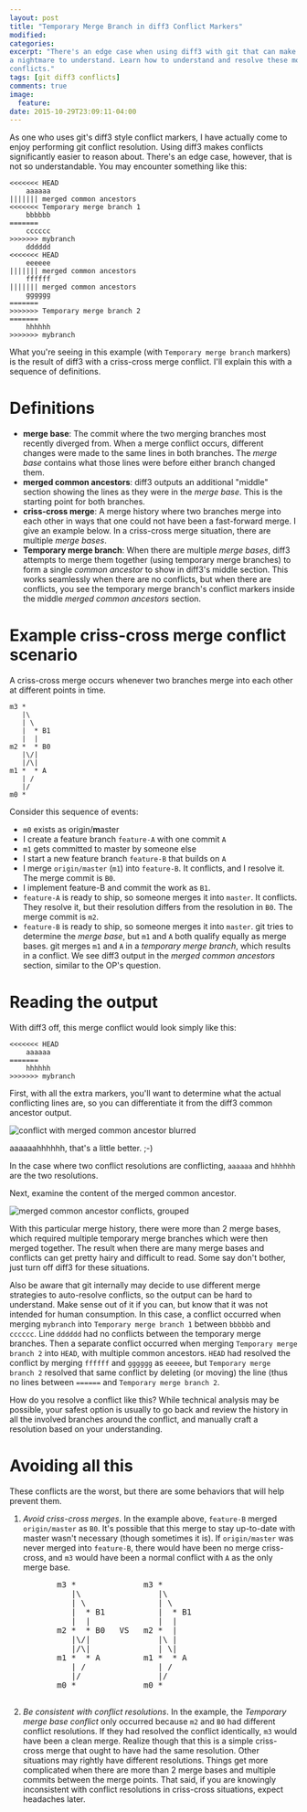 ```yaml
---
layout: post
title: "Temporary Merge Branch in diff3 Conflict Markers"
modified:
categories:
excerpt: "There's an edge case when using diff3 with git that can make conflicts
a nightmare to understand. Learn how to understand and resolve these most dreaded
conflicts."
tags: [git diff3 conflicts]
comments: true
image:
  feature:
date: 2015-10-29T23:09:11-04:00
---
```


As one who uses git's diff3 style conflict markers, I have actually come to enjoy
performing git conflict resolution. Using diff3 makes conflicts significantly easier
to reason about. There's an edge case, however, that is not so understandable. You
may encounter something like this:

    <<<<<<< HEAD
        aaaaaa
    ||||||| merged common ancestors
    <<<<<<< Temporary merge branch 1
        bbbbbb
    =======
        cccccc
    >>>>>>> mybranch
        dddddd
    <<<<<<< HEAD
        eeeeee
    ||||||| merged common ancestors
        ffffff
    ||||||| merged common ancestors
        gggggg
    =======
    >>>>>>> Temporary merge branch 2
    =======
        hhhhhh
    >>>>>>> mybranch

What you're seeing in this example (with `Temporary merge branch` markers) is the
result of diff3 with a criss-cross merge conflict. I'll explain this with a sequence
of definitions.

# Definitions

* **merge base**: The commit where the two merging branches most recently diverged
  from. When a merge conflict occurs, different changes were made to the same lines
  in both branches. The *merge base* contains what those lines were before either
  branch changed them.
* **merged common ancestors**: diff3 outputs an additional "middle" section showing
  the lines as they were in the *merge base*. This is the starting point for both
  branches.
* **criss-cross merge**: A merge history where two branches merge into each other in
  ways that one could not have been a fast-forward merge. I give an example below. In
  a criss-cross merge situation, there are multiple *merge bases*.
* **Temporary merge branch**: When there are multiple *merge bases*, diff3 attempts
  to merge them together (using temporary merge branches) to form a single *common
  ancestor* to show in diff3's middle section. This works seamlessly when there are
  no conflicts, but when there are conflicts, you see the temporary merge branch's
  conflict markers inside the middle *merged common ancestors* section.

# Example criss-cross merge conflict scenario

A criss-cross merge occurs whenever two branches merge into each other at different
points in time.

    m3 *
       |\
       | \
       |  * B1
       |  |
    m2 *  * B0
       |\/|
       |/\|
    m1 *  * A
       | /
       |/
    m0 *

Consider this sequence of events:

* `m0` exists as origin/**m**aster
* I create a feature branch `feature-A` with one commit `A`
* `m1` gets committed to master by someone else
* I start a new feature branch `feature-B` that builds on `A`
* I merge `origin/master` (`m1`) into `feature-B`. It conflicts, and I resolve it.
  The merge commit is `B0`.
* I implement feature-B and commit the work as `B1`.
* `feature-A` is ready to ship, so someone merges it into `master`. It conflicts.
  They resolve it, but their resolution differs from the resolution in `B0`. The
  merge commit is `m2`.
* `feature-B` is ready to ship, so someone merges it into `master`. git tries to
  determine the *merge base*, but `m1` and `A` both qualify equally as merge bases.
  git merges `m1` and `A` in a *temporary merge branch*, which results in a conflict.
  We see diff3 output in the *merged common ancestors* section, similar to the OP's
  question.

# Reading the output

With diff3 off, this merge conflict would look simply like this:

    <<<<<<< HEAD
        aaaaaa
    =======
        hhhhhh
    >>>>>>> mybranch

First, with all the extra markers, you'll want to determine what the actual
conflicting lines are, so you can differentiate it from the diff3 common ancestor
output.

![conflict with merged common ancestor blurred][1]

aaaaaahhhhhh, that's a little better. ;-)

In the case where two conflict resolutions are conflicting, `aaaaaa` and `hhhhhh` are
the two resolutions.

Next, examine the content of the merged common ancestor.

![merged common ancestor conflicts, grouped][2]

With this particular merge history, there were more than 2 merge bases, which
required multiple temporary merge branches which were then merged together. The
result when there are many merge bases and conflicts can get pretty hairy and
difficult to read. Some say don't bother, just turn off diff3 for these situations.

Also be aware that git internally may decide to use different merge strategies to
auto-resolve conflicts, so the output can be hard to understand. Make sense out of it
if you can, but know that it was not intended for human consumption. In this case, a
conflict occurred when merging `mybranch` into `Temporary merge branch 1` between
`bbbbbb` and `cccccc`. Line `dddddd` had no conflicts between the temporary merge
branches. Then a separate conflict occurred when merging `Temporary merge branch 2`
into `HEAD`, with multiple common ancestors. `HEAD` had resolved the conflict by
merging `ffffff` and `gggggg` as `eeeeee`, but `Temporary merge branch 2` resolved
that same conflict by deleting (or moving) the line (thus no lines between `======`
and `Temporary merge branch 2`.

  [1]: //i.stack.imgur.com/56OpC.png
  [2]: //i.stack.imgur.com/xTKq4.png

How do you resolve a conflict like this? While technical analysis may be possible,
your safest option is usually to go back and review the history in all the involved
branches around the conflict, and manually craft a resolution based on your
understanding.

# Avoiding all this

These conflicts are the worst, but there are some behaviors that will help prevent
them.

1. *Avoid criss-cross merges*. In the example above, `feature-B` merged
   `origin/master` as `B0`. It's possible that this merge to stay up-to-date with
   master wasn't necessary (though sometimes it is). If `origin/master` was never
   merged into `feature-B`, there would have been no merge criss-cross, and `m3`
   would have been a normal conflict with `A` as the only merge base.

    <pre>
          m3 *              m3 *
             |\                |\
             | \               | \
             |  * B1           |  * B1
             |  |              |  |
          m2 *  * B0   VS   m2 *  |
             |\/|              |\ |
             |/\|              | \|
          m1 *  * A         m1 *  * A
             | /               | /
             |/                |/
          m0 *              m0 *
    </pre>

2. *Be consistent with conflict resolutions*. In the example, the *Temporary merge
   base conflict* only occurred because `m2` and `B0` had different conflict
   resolutions. If they had resolved the conflict identically, `m3` would have been a
   clean merge. Realize though that this is a simple criss-cross merge that ought to
   have had the same resolution. Other situations may rightly have different
   resolutions. Things get more complicated when there are more than 2 merge bases
   and multiple commits between the merge points. That said, if you are knowingly
   inconsistent with conflict resolutions in criss-cross situations, expect headaches
   later.
